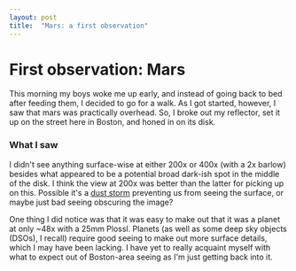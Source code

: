 ```yaml
---
layout: post
title:  "Mars: a first observation"
---
```


# First observation: Mars

This morning my boys woke me up early, and instead of going back to bed after feeding them, I decided to go for a walk. As I got started, however, I saw that mars was practically overhead. So, I broke out my reflector, set it up on the street here in Boston, and honed in on its disk.

### What I saw

I didn't see anything surface-wise at either 200x or 400x (with a 2x barlow) besides what appeared to be a potential broad dark-ish spot in the middle of the disk. I think the view at 200x was better than the latter for picking up on this. Possible it's a [dust storm](https://www.jpl.nasa.gov/news/nasas-insight-waits-out-dust-storm) preventing us from seeing the surface, or maybe just bad seeing obscuring the image?

One thing I did notice was that it was easy to make out that it was a planet at only ~48x with a 25mm Plossl. Planets (as well as some deep sky objects (DSOs), I recall) require good seeing to make out more surface details, which I may have been lacking. I have yet to really acquaint myself with what to expect out of Boston-area seeing as I'm just getting back into it.
